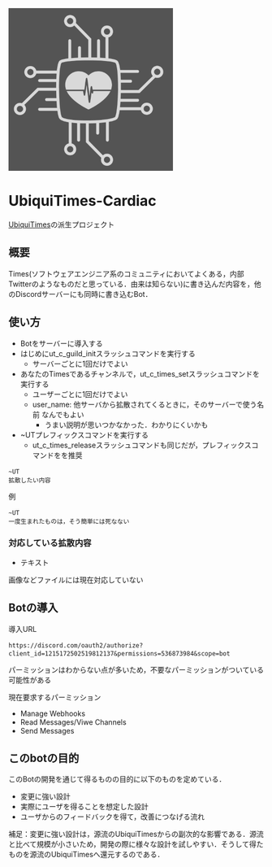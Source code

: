 <!-- 画像を表示する -->
![icon](/images/icon3.png)


# UbiquiTimes-Cardiac
[UbiquiTimes](https://github.com/neruneruna7/UbiquiTimes)の派生プロジェクト

## 概要
Times(ソフトウェアエンジニア系のコミュニティにおいてよくある，内部Twitterのようなものだと思っている．由来は知らない)に書き込んだ内容を，他のDiscordサーバーにも同時に書き込むBot．

## 使い方
- Botをサーバーに導入する
- はじめにut_c_guild_initスラッシュコマンドを実行する
  - サーバーごとに1回だけでよい
- あなたのTimesであるチャンネルで，ut_c_times_setスラッシュコマンドを実行する
  - ユーザーごとに1回だけでよい
  - user_name: 他サーバから拡散されてくるときに，そのサーバーで使う名前 なんでもよい
    - うまい説明が思いつかなかった．わかりにくいかも
- ~UTプレフィックスコマンドを実行する
  - ut_c_times_releaseスラッシュコマンドも同じだが，プレフィックスコマンドをを推奨
```
~UT
拡散したい内容
```

例
```
~UT
一度生まれたものは，そう簡単には死なない
```

### 対応している拡散内容
- テキスト

画像などファイルには現在対応していない

## Botの導入
導入URL
```
https://discord.com/oauth2/authorize?client_id=1215172502519812137&permissions=536873984&scope=bot
```

パーミッションはわからない点が多いため，不要なパーミッションがついている可能性がある

現在要求するパーミッション
- Manage Webhooks
- Read Messages/Viwe Channels
- Send Messages


## このbotの目的
このBotの開発を通じて得るものの目的に以下のものを定めている．

- 変更に強い設計
- 実際にユーザを得ることを想定した設計
- ユーザからのフィードバックを得て，改善につなげる流れ

補足：変更に強い設計は，源流のUbiquiTimesからの副次的な影響である．源流と比べて規模が小さいため，開発の際に様々な設計を試しやすい．そうして得たものを源流のUbiquiTimesへ還元するのである．


